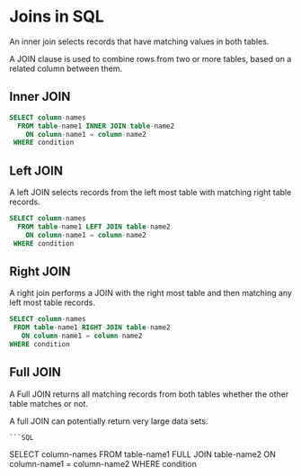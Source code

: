 # Joins in SQL

An inner join selects records that have matching values in both tables.

A JOIN clause is used to combine rows from two or more tables, based on a related column between them.

## Inner JOIN

```SQL
SELECT column-names
  FROM table-name1 INNER JOIN table-name2
    ON column-name1 = column-name2
 WHERE condition
```

## Left JOIN

A left JOIN selects records from the left most table with matching right table records.

```SQL
SELECT column-names
  FROM table-name1 LEFT JOIN table-name2
    ON column-name1 = column-name2
 WHERE condition
 ```

## Right JOIN

 A right join performs a JOIN with the right most table and then matching any left most table records.

 ```SQL
SELECT column-names
  FROM table-name1 RIGHT JOIN table-name2
    ON column-name1 = column-name2
 WHERE condition
 ```

## Full JOIN

A Full JOIN returns all matching records from both tables whether the other table matches or not.

A full JOIN can potentially return very large data sets.

    ```SQL
SELECT column-names
  FROM table-name1 FULL JOIN table-name2
    ON column-name1 = column-name2
 WHERE condition
 ```
